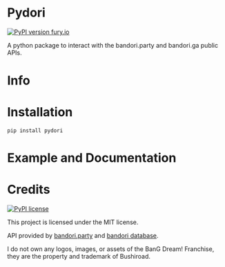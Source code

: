 # Pydori

[![PyPI version fury.io](https://badge.fury.io/py/pydori.svg)](https://pypi.python.org/pypi/pydori/)

A python package to interact with the bandori.party and bandori.ga public APIs.

# Info

# Installation
``` pip install pydori ```
# Example and Documentation

# Credits

[![PyPI license](https://img.shields.io/pypi/l/pydori.svg)](https://pypi.python.org/pypi/pydori/)

This project is licensed under the MIT license.

API provided by [bandori.party](https://bandori.party/) and [bandori database](https://bangdream.ga/).

I do not own any logos, images, or assets of the BanG Dream! Franchise, they are the property and trademark of Bushiroad. 